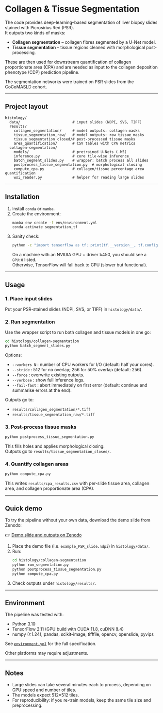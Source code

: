 # Collagen & Tissue Segmentation

The code provides deep-learning–based segmentation of liver biopsy slides stained with Picrosirius Red (PSR).  
It outputs two kinds of masks:

- **Collagen segmentation** – collagen fibres segmented by a U-Net model.  
- **Tissue segmentation** – tissue regions cleaned with morphological post-processing.

These are then used for downstream quantification of collagen proportionate area (CPA) and are needed as input to the collagen deposition phenotype (CDP) prediction pipeline.

The segmentation networks were trained on PSR slides from the CoCoMASLD cohort. 

---

## Project layout

```
histology/
  data/                        # input slides (NDPI, SVS, TIFF)
  results/
    collagen_segmentation/     # model outputs: collagen masks
    tissue_segmentation_raw/   # model outputs: raw tissue masks
    tissue_segmentation_closed/# post-processed tissue masks
    area_quantification/       # CSV tables with CPA metrics
  collagen-segmentation/
    models/                    # pretrained U-Nets (.h5)
    inference.py               # core tile-wise inference
    batch_segment_slides.py    # wrapper: batch process all slides
    postprocess_tissue_segmentation.py  # morphological closing
    compute_cpa.py             # collagen/tissue percentage area quantification
    wsi_reader.py              # helper for reading large slides
```

---

## Installation

1. Install `conda` or `mamba`.  
2. Create the environment:
   ```bash
   mamba env create -f env/environment.yml
   conda activate segmentation_tf
   ```
3. Sanity check:
   ```bash
   python -c "import tensorflow as tf; print(tf.__version__, tf.config.list_physical_devices('GPU'))"
   ```
   On a machine with an NVIDIA GPU + driver ≥450, you should see a `GPU:0` listed.  
   Otherwise, TensorFlow will fall back to CPU (slower but functional).

---

## Usage

### 1. Place input slides
Put your PSR-stained slides (NDPI, SVS, or TIFF) in `histology/data/`.

### 2. Run segmentation
Use the wrapper script to run both collagen and tissue models in one go:

```bash
cd histology/collagen-segmentation
python batch_segment_slides.py
```

Options:
- `--workers N` : number of CPU workers for I/O (default: half your cores).  
- `--stride`    : 512 for no overlap; 256 for 50% overlap (default: 256).  
- `--force`     : overwrite existing outputs.  
- `--verbose`   : show full inference logs.  
- `--fail-fast` : abort immediately on first error (default: continue and summarise errors at the end).  

Outputs go to:
- `results/collagen_segmentation/*.tiff`  
- `results/tissue_segmentation_raw/*.tiff`

### 3. Post-process tissue masks
```bash
python postprocess_tissue_segmentation.py
```
This fills holes and applies morphological closing.  
Outputs go to `results/tissue_segmentation_closed/`.

### 4. Quantify collagen areas
```bash
python compute_cpa.py
```
This writes `results/cpa_results.csv` with per-slide tissue area, collagen area, and collagen proportionate area (CPA).

---

## Quick demo

To try the pipeline without your own data, download the demo slide from Zenodo:  

👉 [Demo slide and outputs on Zenodo](https://doi.org/10.5281/zenodo.16967316)

1. Place the demo file (i.e. `example_PSR_slide.ndpi`) in `histology/data/`.  
2. Run:
   ```bash
   cd histology/collagen-segmentation
   python run_segmentation.py
   python postprocess_tissue_segmentation.py
   python compute_cpa.py
   ```
3. Check outputs under `histology/results/`.

---

## Environment

The pipeline was tested with:
- Python 3.10  
- TensorFlow 2.11 (GPU build with CUDA 11.8, cuDNN 8.4)  
- numpy (≥1.24), pandas, scikit-image, tifffile, opencv, openslide, pyvips  

See [`environment.yml`](./env/environment.yml) for the full specification.

Other platforms may require adjustments.

---

## Notes
- Large slides can take several minutes each to process, depending on GPU speed and number of tiles.  
- The models expect 512×512 tiles.  
- For reproducibility: if you re-train models, keep the same tile size and preprocessing.
